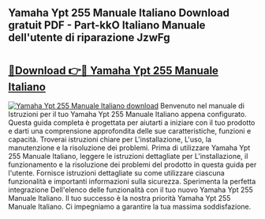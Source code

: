 ## Yamaha Ypt 255 Manuale Italiano Download gratuit PDF - Part-kkO Italiano Manuale dell'utente di riparazione JzwFg

# <h2><a href="http://dfeft7i.blite.top/?on=Yamaha+Ypt+255+Manuale+Italiano">🔗Download 👉🔴 Yamaha Ypt 255 Manuale Italiano</a></h2>

[![Yamaha Ypt 255 Manuale Italiano download](https://i.imgur.com/lujVjoI.png)](http://dfeft7i.blite.top/?on=Yamaha+Ypt+255+Manuale+Italiano)
Benvenuto nel manuale di Istruzioni per il tuo Yamaha Ypt 255 Manuale Italiano appena configurato. Questa guida completa è progettata per aiutarti a iniziare con il tuo prodotto e darti una comprensione approfondita delle sue caratteristiche, funzioni e capacità. Troverai istruzioni chiare per L'installazione, L'uso, la manutenzione e la risoluzione dei problemi. Prima di utilizzare Yamaha Ypt 255 Manuale Italiano, leggere le istruzioni dettagliate per L'installazione, il funzionamento e la risoluzione dei problemi del prodotto in questa guida per l'utente. Fornisce istruzioni dettagliate su come utilizzare ciascuna funzionalità e importanti informazioni sulla sicurezza. Sperimenta la perfetta integrazione Dell'elenco delle funzionalità con il tuo nuovo Yamaha Ypt 255 Manuale Italiano. Il tuo successo è la nostra priorità Yamaha Ypt 255 Manuale Italiano. Ci impegniamo a garantire la tua massima soddisfazione.
